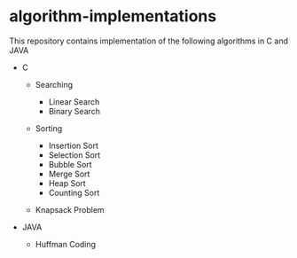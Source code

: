 # algorithm-implementations

This repository contains implementation of the following algorithms in C and JAVA

- C
  - Searching
    - Linear Search
    - Binary Search

  - Sorting
    - Insertion Sort
    - Selection Sort
    - Bubble Sort
    - Merge Sort
    - Heap Sort
    - Counting Sort

  - Knapsack Problem

- JAVA
  - Huffman Coding
